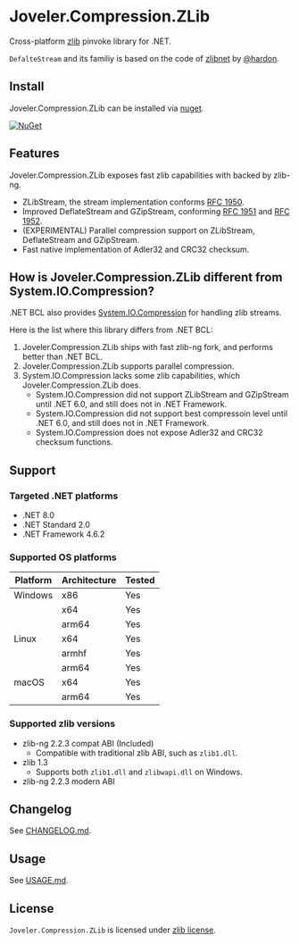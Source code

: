 # Joveler.Compression.ZLib

Cross-platform [zlib](https://zlib.net/) pinvoke library for .NET.

`DefalteStream` and its familiy is based on the code of [zlibnet](https://zlibnet.codeplex.com) by [@hardon](https://www.codeplex.com/site/users/view/hardon).

## Install

Joveler.Compression.ZLib can be installed via [nuget](https://www.nuget.org/packages/Joveler.Compression.ZLib/).

[![NuGet](https://buildstats.info/nuget/Joveler.Compression.ZLib)](https://www.nuget.org/packages/Joveler.Compression.ZLib)

## Features

Joveler.Compression.ZLib exposes fast zlib capabilities with backed by zlib-ng.

- ZLibStream, the stream implementation conforms [RFC 1950](https://www.ietf.org/rfc/rfc1950.txt).
- Improved DeflateStream and GZipStream, conforming [RFC 1951](https://www.ietf.org/rfc/rfc1951.txt) and [RFC 1952](https://www.ietf.org/rfc/rfc1952.txt).
- (EXPERIMENTAL) Parallel compression support on ZLibStream, DeflateStream and GZipStream.
- Fast native implementation of Adler32 and CRC32 checksum.

## How is Joveler.Compression.ZLib different from System.IO.Compression?

.NET BCL also provides [System.IO.Compression](https://learn.microsoft.com/en-us/dotnet/api/system.io.compression) for handling zlib streams.

Here is the list where this library differs from .NET BCL:

1. Joveler.Compression.ZLib ships with fast zlib-ng fork, and performs better than .NET BCL.
1. Joveler.Compression.ZLib supports parallel compression.
1. System.IO.Compression lacks some zlib capabilities, which Joveler.Compression.ZLib does.
    - System.IO.Compression did not support ZLibStream and GZipStream until .NET 6.0, and still does not in .NET Framework.
    - System.IO.Compression did not support best compressoin level until .NET 6.0, and still does not in .NET Framework.
    - System.IO.Compression does not expose Adler32 and CRC32 checksum functions.

## Support

### Targeted .NET platforms

- .NET 8.0
- .NET Standard 2.0
- .NET Framework 4.6.2

### Supported OS platforms

| Platform | Architecture | Tested |
|----------|--------------|--------|
| Windows  | x86          | Yes    |
|          | x64          | Yes    |
|          | arm64        | Yes    |
| Linux    | x64          | Yes    |
|          | armhf        | Yes    |
|          | arm64        | Yes    |
| macOS    | x64          | Yes    |
|          | arm64        | Yes    |

### Supported zlib versions

- zlib-ng 2.2.3 compat ABI (Included)
    - Compatible with traditional zlib ABI, such as `zlib1.dll`.
- zlib 1.3
    - Supports both `zlib1.dll` and `zlibwapi.dll` on Windows.
- zlib-ng 2.2.3 modern ABI

## Changelog

See [CHANGELOG.md](./CHANGELOG.md).

## Usage

See [USAGE.md](./USAGE.md).

## License

`Joveler.Compression.ZLib` is licensed under [zlib license](./LICENSE).
